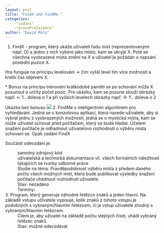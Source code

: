 ```yaml
---
layout: post
title: "FindX and FindMe "
categories:
    -"zadani"
    -"praceProZajemce"
author: "David Malý"
--- 
```



1. FindX - program, který ukáže uživateli řadu míst (reprezentovanými např. O) a jedno z nich vybere jako místo, kam se ukryje X. Poté se všechna vyobrazená místa změní na X a uživatel je požádán o napsání poslední pozice X. 
Hra funguje na principu levelování -> čím vyšší level tím více možností a kratší čas objevení X. 
\* Bonus na principu trénování krátkodobé paměti se po schování může X posunout o určitý počet pozic. Pro ukázku, kam se posune slouží obrázky např. <- 1.. doleva o 1 a při vyšších levelech obrázky  např. ☼ ‼.. doleva o 2
Ukázka bez bonusu 
![](images/findX.png)
2. FindMe s inteligentním algoritmem pro vyhledávání. Jedná se o konzolovou aplikaci, která navede uživatele, aby si vybral jednu z vyobrazených možností, jedná se o mystická místa, kam se může uživatel schovat před počítačem, který se bude hledat. Účelem snažení počítače je odhadnout uživatelovo rozhodnutí o výběru místa schovaní se. Opak zadání FindX
Součástí odevzdání je: 
<dd>samotný zdrojový kód</dd> 
<dd>uživatelská a technická dokumentace vč. všech formálních náležitostí týkajících se tvorby odborné práce</dd>
<dd>Studie na téma: Pravděpodobnost výběru místa z předem daného počtu všech možných míst, která bude publikovat výsledky snažení počítače uhádnout rozhodnutí uživatele.	<dd> Stav: nezadáno<br>	<dd> Termíny:</dd>
3. Program, který generuje náhodné řetězce znaků a jeden hlavní. Na základě vstupu uživatele vypisuje, kolik znaků z tohoto vstupu je podobných s vybraným/hlavním řetězcem, či je vstup uživatele shodný s vybraným/hlavním řetězcem. 
<dd> Cílem je, aby uživatel na základě počtu stejných čísel, uhádl vybraný řetězec znaků. <br><dd> Stav: možné odevzdávat <br></dd>

